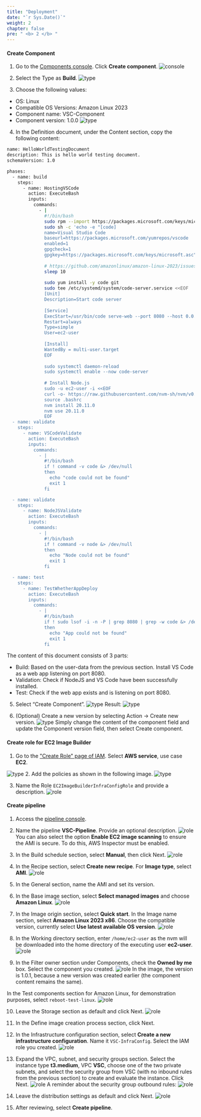 ```yaml
---
title: "Deployment"
date: "`r Sys.Date()`"
weight: 2
chapter: false
pre: " <b> 2 </b> "
---
```


#### Create Component

1. Go to the [Components console](https://us-east-1.console.aws.amazon.com/imagebuilder/home?region=us-east-1#/components). Click **Create component**.
![console](/images/img_sec7/2/1/Picture1.png)

2. Select the Type as **Build**.
![type](/images/img_sec7/2/1/Picture2.png)

3. Choose the following values:
- OS: Linux
- Compatible OS Versions: Amazon Linux 2023
- Component name: VSC-Component
- Component version: 1.0.0
![type](/images/img_sec7/2/1/Picture3.png)

4. In the Definition document, under the Content section, copy the following content:

```bash
name: HelloWorldTestingDocument
description: This is hello world testing document.
schemaVersion: 1.0

phases:
  - name: build
    steps:
      - name: HostingVSCode
        action: ExecuteBash
        inputs:
          commands:
            - |
              #!/bin/bash
              sudo rpm --import https://packages.microsoft.com/keys/microsoft.asc
              sudo sh -c 'echo -e "[code]
              name=Visual Studio Code
              baseurl=https://packages.microsoft.com/yumrepos/vscode
              enabled=1
              gpgcheck=1
              gpgkey=https://packages.microsoft.com/keys/microsoft.asc" > /etc/yum.repos.d/vscode.repo'
              
              # https://github.com/amazonlinux/amazon-linux-2023/issues/397
              sleep 10
              
              sudo yum install -y code git
              sudo tee /etc/systemd/system/code-server.service <<EOF
              [Unit]
              Description=Start code server
              
              [Service]
              ExecStart=/usr/bin/code serve-web --port 8080 --host 0.0.0.0 --without-connection-token
              Restart=always
              Type=simple
              User=ec2-user
              
              [Install]
              WantedBy = multi-user.target
              EOF
              
              sudo systemctl daemon-reload
              sudo systemctl enable --now code-server
              
              # Install Node.js
              sudo -u ec2-user -i <<EOF
              curl -o- https://raw.githubusercontent.com/nvm-sh/nvm/v0.39.7/install.sh | bash
              source .bashrc
              nvm install 20.11.0
              nvm use 20.11.0
              EOF
  - name: validate
    steps:
      - name: VSCodeValidate
        action: ExecuteBash
        inputs:
          commands:
            - |
              #!/bin/bash
              if ! command -v code &> /dev/null
              then
                echo "code could not be found"
                exit 1
              fi

  - name: validate
    steps:
      - name: NodeJSValidate
        action: ExecuteBash
        inputs:
          commands:
            - |
              #!/bin/bash
              if ! command -v node &> /dev/null
              then
                echo "Node could not be found"
                exit 1
              fi

  - name: test
    steps:
      - name: TestWhetherAppDeploy
        action: ExecuteBash
        inputs:
          commands:
            - |
              #!/bin/bash
              if ! sudo lsof -i -n -P | grep 8080 | grep -w code &> /dev/null
              then
                echo "App could not be found"
                exit 1
              fi
```
The content of this document consists of 3 parts:

- Build: Based on the user-data from the previous section. Install VS Code as a web app listening on port 8080.
- Validation: Check if NodeJS and VS Code have been successfully installed.
- Test: Check if the web app exists and is listening on port 8080.

5. Select “Create Component”.
![type](/images/img_sec7/2/1/Picture5.png)
Result:
![type](/images/img_sec7/2/1/Picture5b.png)

6. (Optional) Create a new version by selecting Action → Create new version.
![type](/images/img_sec7/2/1/Picture6.png)
Simply change the content of the component field and update the Component version field, then select Create component.

#### Create role for EC2 Image Builder

1. Go to the ["Create Role" page of IAM](https://us-east-1.console.aws.amazon.com/iamv2/home?region=us-east-1#/roles/create). Select **AWS service**, use case **EC2**.

![type](/images/img_sec7/2/2/1.png)
2. Add the policies as shown in the following image.
![type](/images/img_sec7/2/2/2.png)

3. Name the Role `EC2ImageBuilderInfraConfigRole` and provide a description.
![role](/images/img_sec7/2/2/3.png)

#### Create pipeline

1. Access the [pipeline console](https://us-east-1.console.aws.amazon.com/imagebuilder/home?region=us-east-1#/createPipeline).

2. Name the pipeline **VSC-Pipeline**. Provide an optional description.
![role](/images/img_sec7/2/3/2.png)
You can also select the option **Enable EC2 image scanning** to ensure the AMI is secure. To do this, AWS Inspector must be enabled.

3. In the Build schedule section, select **Manual**, then click Next.
![role](/images/img_sec7/2/3/3.png)
4. In the Recipe section, select **Create new recipe**. For **Image type**, select **AMI**.
![role](/images/img_sec7/2/3/4.png)
5. In the General section, name the AMI and set its version.

6. In the Base image section, select **Select managed images** and choose **Amazon Linux**.
![role](/images/img_sec7/2/3/6.png)
7. In the Image origin section, select **Quick start**. In the Image name section, select **Amazon Linux 2023 x86**. Choose the compatible version, currently select **Use latest available OS version**.
![role](/images/img_sec7/2/3/7.png)
8. In the Working directory section, enter `/home/ec2-user` as the nvm will be downloaded into the home directory of the executing user **ec2-user**.
![role](/images/img_sec7/2/3/8.png)
9. In the Filter owner section under Components, check the **Owned by me** box. Select the component you created.
![role](/images/img_sec7/2/3/9.png)
In the image, the version is 1.0.1, because a new version was created earlier (the component content remains the same).

In the Test components section for Amazon Linux, for demonstration purposes, select `reboot-test-linux`.
![role](/images/img_sec7/2/3/9b.png)

10. Leave the Storage section as default and click Next.
![role](/images/img_sec7/2/3/10.png)

11. In the Define image creation process section, click Next.

12. In the Infrastructure configuration section, select **Create a new infrastructure configuration**. Name it `VSC-InfraConfig`. Select the IAM role you created.
![role](/images/img_sec7/2/3/12.png)

13. Expand the VPC, subnet, and security groups section. Select the instance type **t3.medium**, VPC **VSC**, choose one of the two private subnets, and select the security group from VSC (with no inbound rules from the previous section) to create and evaluate the instance. Click Next.
![role](/images/img_sec7/2/3/13.png)
A reminder about the security group outbound rules:
![role](/images/img_sec7/2/3/13b.png)

14. Leave the distribution settings as default and click Next.
![role](/images/img_sec7/2/3/14.png)

15. After reviewing, select **Create pipeline**.

